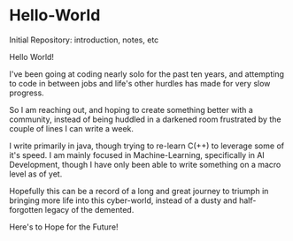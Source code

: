 # Hello-World
Initial Repository: introduction, notes, etc

Hello World!

I've been going at coding nearly solo for the past ten years, and attempting to code in between jobs and life's other hurdles has made for very slow progress.

So I am reaching out, and hoping to create something better with a community, instead of being huddled in a darkened room frustrated by the couple of lines I can write a week.

I write primarily in java, though trying to re-learn C(++) to leverage some of it's speed.
I am mainly focused in Machine-Learning, specifically in AI Development, though I have only been able to write something on a macro level as of yet.

Hopefully this can be a record of a long and great journey to triumph in bringing more life into this cyber-world, instead of a dusty and half-forgotten legacy of the demented.

Here's to Hope for the Future!
